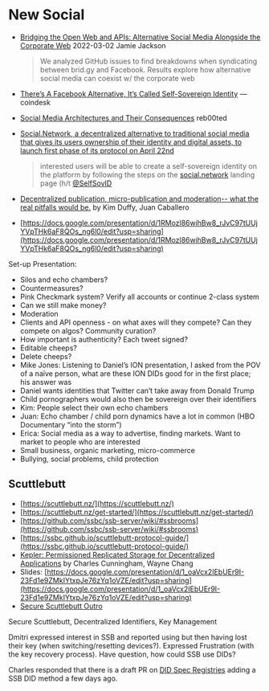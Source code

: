 # New Social

* [Bridging the Open Web and APIs: Alternative Social Media Alongside the Corporate Web](https://jackjamieson.net/259929-2/) 2022-03-02 Jamie Jackson
  > We analyzed GitHub issues to find breakdowns when syndicating between brid.gy and Facebook. Results explore how alternative social media can coexist w/ the corporate web 
* [There’s A Facebook Alternative, It’s Called Self-Sovereign Identity](https://www.coindesk.com/theres-alternative-facebook-called-self-sovereign-identity) —coindesk
* [Social Media Architectures and Their Consequences](https://reb00ted.org/tech/20211115-social-media-architectures-consequences/) reb00ted
* [Social.Network, a decentralized alternative to traditional social media that gives its users ownership of their identity and digital assets, to launch first phase of its protocol on April 22nd](https://financialpost.com/globe-newswire/social-technologies-announces-launch-of-the-social-network-a-decentralized-platform-designed-to-transform-the-future-of-social-media-social-network-a-decentralized-alternative-to-traditional-social)
  > interested users will be able to create a self-sovereign identity on the platform by following the steps on the [social.network](https://t.co/xRbWzSrZQf) landing page (h/t [@SelfSovID](https://twitter.com/SelfSovID)
* [Decentralized publication, micro-publication and moderation-- what the real pitfalls would be.](https://iiw.idcommons.net/24L/_Decentralized_publication,_micro-publication_and_moderation--_what_the_real_pitfalls_would_be.) by Kim Duffy, Juan Caballero

* [https://docs.google.com/presentation/d/1RMozl86wihBw8_rJvC97tUUjYVpTHk6aF8QOs_ng6l0/edit?usp=sharing](https://docs.google.com/presentation/d/1RMozl86wihBw8_rJvC97tUUjYVpTHk6aF8QOs_ng6l0/edit?usp=sharing)

Set-up Presentation:

- Silos and echo chambers?
- Countermeasures?
- Pink Checkmark system? Verify all accounts or continue 2-class system
- Can we still make money?
- Moderation
- Clients and API openness - on what axes will they compete? Can they compete on algos? Community curation?
- How important is authenticity? Each tweet signed?
- Editable cheeps?
- Delete cheeps?
- Mike Jones: Listening to Daniel’s ION presentation, I asked from the POV of a naïve person, what are these ION DIDs good for in the first place; his answer was
- Daniel wants identities that Twitter can’t take away from Donald Trump
- Child pornographers would also then be sovereign over their identifiers
- Kim: People select their own echo chambers
- Juan: Echo chamber / child porn dynamics have a lot in common (HBO Documentary “into the storm”)
- Erica: Social media as a way to advertise, finding markets. Want to market to people who are interested
- Small business, organic marketing, micro-commerce
- Bullying, social problems, child protection


## Scuttlebutt
* [https://scuttlebutt.nz/](https://scuttlebutt.nz/)
* [https://scuttlebutt.nz/get-started/](https://scuttlebutt.nz/get-started/)
* [https://github.com/ssbc/ssb-server/wiki/#ssbrooms](https://github.com/ssbc/ssb-server/wiki/#ssbrooms)
* [https://ssbc.github.io/scuttlebutt-protocol-guide/](https://ssbc.github.io/scuttlebutt-protocol-guide/)
* [Kepler: Permissioned Replicated Storage for Decentralized Applications](https://iiw.idcommons.net/12J/_Kepler:_Permissioned_Replicated_Storage_for_Decentralized_Applications) by Charles Cunningham, Wayne Chang
* Slides: [https://docs.google.com/presentation/d/1_oaVcx2IEbUEr9I-23Fd1e9ZMkIYtxpJe76zYq1oVZE/edit?usp=sharing](https://docs.google.com/presentation/d/1_oaVcx2IEbUEr9I-23Fd1e9ZMkIYtxpJe76zYq1oVZE/edit?usp=sharing)
* [Secure Scuttlebutt Outro](https://iiw.idcommons.net/24P/_Secure_Scuttlebutt_Outro)

Secure Scuttlebutt, Decentralized Identifiers, Key Management

Dmitri expressed interest in SSB and reported using but then having lost their key (when switching/resetting devices?). Expressed Frustration (with the key recovery process). Have question, how could SSB use DIDs?

Charles responded that there is a draft PR on [DID Spec Registries](https://www.w3.org/TR/did-spec-registries/) adding a SSB DID method a few days ago.
